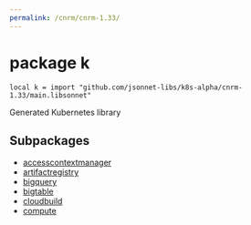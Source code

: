 ```yaml
---
permalink: /cnrm/cnrm-1.33/
---
```


# package k

```jsonnet
local k = import "github.com/jsonnet-libs/k8s-alpha/cnrm-1.33/main.libsonnet"
```

Generated Kubernetes library

## Subpackages

* [accesscontextmanager](accesscontextmanager.md)
* [artifactregistry](artifactregistry.md)
* [bigquery](bigquery.md)
* [bigtable](bigtable.md)
* [cloudbuild](cloudbuild.md)
* [compute](compute.md)